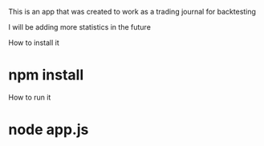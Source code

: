 This is an app that was created to work as a trading journal for backtesting

I will be adding more statistics in the future


How to install it

# npm install

How to run it

# node app.js
